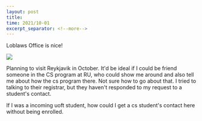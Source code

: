 ```yaml
---
layout: post
title: 
time: 2021/10-01
excerpt_separator: <!--more-->
---
```

Loblaws Office is nice!

<img src="{{site.baseurl}}/assets/Images/beanbag.jpg">

Planning to visit Reykjavik in October. It'd be ideal if I could be friend someone in the CS program at RU, who could show me around and also tell me about how the cs program there. Not sure how to go about that. I tried to talking to their registrar, but they haven't responded to my request to a student's contact. 

If I was a incoming uoft student, how could I get a cs student's contact here without being enrolled.